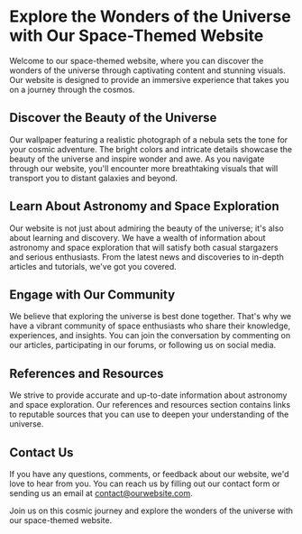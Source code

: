 <!--font:Dancing Script-->

# Explore the Wonders of the Universe with Our Space-Themed Website

Welcome to our space-themed website, where you can discover the wonders of the universe through captivating content and stunning visuals. Our website is designed to provide an immersive experience that takes you on a journey through the cosmos.

## Discover the Beauty of the Universe

Our wallpaper featuring a realistic photograph of a nebula sets the tone for your cosmic adventure. The bright colors and intricate details showcase the beauty of the universe and inspire wonder and awe. As you navigate through our website, you'll encounter more breathtaking visuals that will transport you to distant galaxies and beyond.

## Learn About Astronomy and Space Exploration

Our website is not just about admiring the beauty of the universe; it's also about learning and discovery. We have a wealth of information about astronomy and space exploration that will satisfy both casual stargazers and serious enthusiasts. From the latest news and discoveries to in-depth articles and tutorials, we've got you covered.

## Engage with Our Community

We believe that exploring the universe is best done together. That's why we have a vibrant community of space enthusiasts who share their knowledge, experiences, and insights. You can join the conversation by commenting on our articles, participating in our forums, or following us on social media.

## References and Resources

We strive to provide accurate and up-to-date information about astronomy and space exploration. Our references and resources section contains links to reputable sources that you can use to deepen your understanding of the universe.

## Contact Us

If you have any questions, comments, or feedback about our website, we'd love to hear from you. You can reach us by filling out our contact form or sending us an email at [contact@ourwebsite.com](mailto:contact@ourwebsite.com).

Join us on this cosmic journey and explore the wonders of the universe with our space-themed website.

<!--

Write me content for website with wallpaper which alt text is:

"A realistic photograph of a nebula, with bright colors and intricate details that showcase the beauty of the universe."

The name/title of the page should not be 1:1 copy of the alt text but rather a real content of the website which is using this wallpaper.

- Use markdown format 
- Start with heading
- Heading should be short and concise
- The content should look like a real website 
- The website should not be about the wallpaper, wallpaper is just a related background
- Heading should be contain work "wallpaper" or "background"
- Include real sections like references, contact, user stories, etc. use things relevant to the page purpose.
- Feel free to use structure like headings, bullets, numbering, blockquotes, paragraphs, horizontal lines, etc.
- You can use formatting like bold or _italic_
- You can include UTF-8 emojis
- Links should be only #hash anchors (and you can refer to the document itself)
- Do not include images


---


# Explore the Wonders of the Universe with Our Space-Themed Website

Welcome to our space-themed website, where you can discover the wonders of the universe through captivating content and stunning visuals. Our website is designed to provide an immersive experience that takes you on a journey through the cosmos.

## Discover the Beauty of the Universe

Our wallpaper featuring a realistic photograph of a nebula sets the tone for your cosmic adventure. The bright colors and intricate details showcase the beauty of the universe and inspire wonder and awe. As you navigate through our website, you'll encounter more breathtaking visuals that will transport you to distant galaxies and beyond.

## Learn About Astronomy and Space Exploration

Our website is not just about admiring the beauty of the universe; it's also about learning and discovery. We have a wealth of information about astronomy and space exploration that will satisfy both casual stargazers and serious enthusiasts. From the latest news and discoveries to in-depth articles and tutorials, we've got you covered.

## Engage with Our Community

We believe that exploring the universe is best done together. That's why we have a vibrant community of space enthusiasts who share their knowledge, experiences, and insights. You can join the conversation by commenting on our articles, participating in our forums, or following us on social media.

## References and Resources

We strive to provide accurate and up-to-date information about astronomy and space exploration. Our references and resources section contains links to reputable sources that you can use to deepen your understanding of the universe.

## Contact Us

If you have any questions, comments, or feedback about our website, we'd love to hear from you. You can reach us by filling out our contact form or sending us an email at [contact@ourwebsite.com](mailto:contact@ourwebsite.com).

Join us on this cosmic journey and explore the wonders of the universe with our space-themed website.

-->
